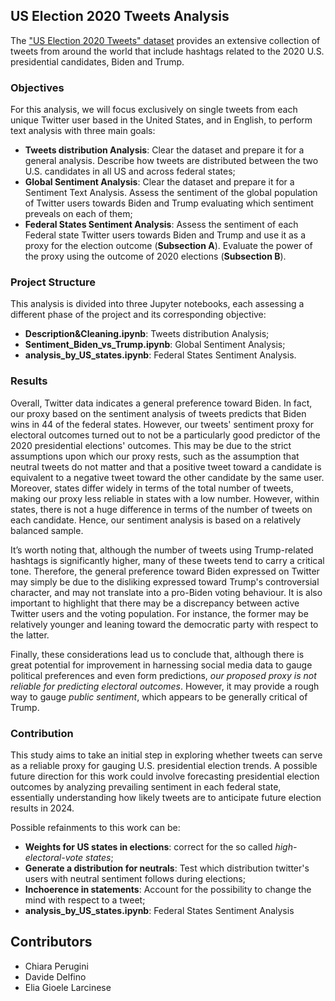 ## US Election 2020 Tweets Analysis

The ["US Election 2020 Tweets" dataset](https://www.kaggle.com/datasets/manchunhui/us-election-2020-tweets/data) provides an extensive collection of tweets from around the world that include hashtags related to the 2020 U.S. presidential candidates, Biden and Trump.

### Objectives
For this analysis, we will focus exclusively on single tweets from each unique Twitter user based in the United States, and in English, to perform text analysis with three main goals:

- **Tweets distribution Analysis**: Clear the dataset and prepare it for a general analysis. Describe how tweets are distributed between the two U.S. candidates in all US and across federal states;
- **Global Sentiment Analysis**: Clear the dataset and prepare it for a Sentiment Text Analysis. Assess the sentiment of the global population of Twitter users towards Biden and Trump evaluating which sentiment preveals on each of them;
- **Federal States Sentiment Analysis**: Assess the sentiment of each Federal state Twitter users towards Biden and Trump and use it as a proxy for the election outcome (**Subsection A**). Evaluate the power of the proxy using the outcome of 2020 elections (**Subsection B**). 

### Project Structure
This analysis is divided into three Jupyter notebooks, each assessing a different phase of the project and its corresponding objective:

- **Description&Cleaning.ipynb**: Tweets distribution Analysis;
- **Sentiment_Biden_vs_Trump.ipynb**: Global Sentiment Analysis;
- **analysis_by_US_states.ipynb**: Federal States Sentiment Analysis.

### Results 
Overall, Twitter data indicates a general preference toward Biden. In fact, our proxy based on the sentiment analysis of tweets predicts that Biden wins in 44 of the federal states.  However, our tweets' sentiment proxy for electoral outcomes turned out to not be a particularly good predictor of the 2020 presidential elections' outcomes. This may be due to the strict assumptions upon which our proxy rests, such as the assumption that neutral tweets do not matter and that a positive tweet toward a candidate is equivalent to a negative tweet toward the other candidate by the same user. Moreover, states differ widely in terms of the total number of tweets, making our proxy less reliable in states with a low number. However, within states, there is not a huge difference in terms of the number of tweets on each candidate. Hence, our sentiment analysis is based on a relatively balanced sample.

It’s worth noting that, although the number of tweets using Trump-related hashtags is significantly higher, many of these tweets tend to carry a critical tone. Therefore, the general preference toward Biden expressed on Twitter may simply be due to the disliking expressed toward Trump's controversial character, and may not translate into a pro-Biden voting behaviour.
It is also important to highlight that there may be a discrepancy between active Twitter users and the voting population. For instance, the former may be relatively younger and leaning toward the democratic party with respect to the latter. 
 
Finally, these considerations lead us to conclude that, although there is great potential for improvement in harnessing social media data to gauge political preferences and even form predictions, *our proposed proxy is not reliable for predicting electoral outcomes*. However, it may provide a rough way to gauge *public sentiment*, which appears to be generally critical of Trump.


### Contribution
This study aims to take an initial step in exploring whether tweets can serve as a reliable proxy for gauging U.S. presidential election trends. A possible future direction for this work could involve forecasting presidential election outcomes by analyzing prevailing sentiment in each federal state, essentially understanding how likely tweets are to anticipate future election results in 2024.

Possible refainments to this work can be:
- **Weights for US states in elections**: correct for the so called *high-electoral-vote states*;
- **Generate a distribution for neutrals**: Test which distribution twitter's users with neutral sentiment follows during elections;
- **Inchoerence in statements**: Account for the possibility to change the mind with respect to a tweet;
- **analysis_by_US_states.ipynb**: Federal States Sentiment Analysis

## Contributors
- Chiara Perugini
- Davide Delfino 
- Elia Gioele Larcinese 
